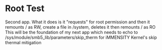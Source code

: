 # Root Test
Second app. What it does is it "requests" for root permission and then it remounts / as RW, create a file in /system, deletes it then remounts / as RO
This will be the foundation of my next app which needs to echo to /sys/module/smb5_lib/parameters/skip_therm for iMMENSITY Kernel's skip thermal mitigation
